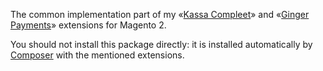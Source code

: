 The common implementation part of my «[Kassa Compleet](https://mage2.pro/c/extensions/kassa-compleet)» and «[Ginger Payments](https://mage2.pro/c/extensions/ginger-payments)»  extensions for Magento 2.

You should not install this package directly: it is installed automatically by [Composer](https://getcomposer.org/) with the mentioned extensions.
